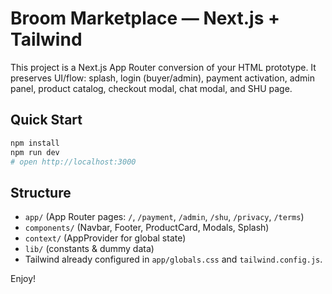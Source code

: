 # Broom Marketplace — Next.js + Tailwind

This project is a Next.js App Router conversion of your HTML prototype.
It preserves UI/flow: splash, login (buyer/admin), payment activation, admin panel, product catalog, checkout modal, chat modal, and SHU page.

## Quick Start

```bash
npm install
npm run dev
# open http://localhost:3000
```

## Structure

- `app/` (App Router pages: `/`, `/payment`, `/admin`, `/shu`, `/privacy`, `/terms`)
- `components/` (Navbar, Footer, ProductCard, Modals, Splash)
- `context/` (AppProvider for global state)
- `lib/` (constants & dummy data)
- Tailwind already configured in `app/globals.css` and `tailwind.config.js`.

Enjoy!
